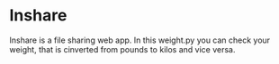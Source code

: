 # Inshare
Inshare is a file sharing web app. 
In this weight.py you can check your weight, that is cinverted from pounds to kilos and vice versa.
